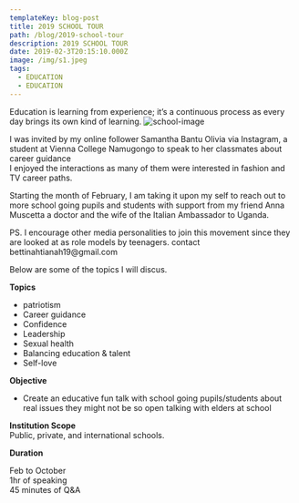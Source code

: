 ```yaml
---
templateKey: blog-post
title: 2019 SCHOOL TOUR
path: /blog/2019-school-tour
description: 2019 SCHOOL TOUR
date: 2019-02-3T20:15:10.000Z
image: /img/s1.jpeg
tags:
  - EDUCATION
  - EDUCATION
---
```

Education is learning from experience; it’s a continuous process as every day brings its own kind of learning.
![school-image](/img/s2.jpeg)
<p>
    I was invited by my online follower Samantha Bantu Olivia via Instagram, a student at Vienna College Namugongo to speak to her classmates about career guidance
<br>
    I enjoyed the interactions as many of them were interested in fashion and TV career paths.
</p>
<p>
    Starting the month of February, I am taking it upon my self to reach out to more school going pupils and students with support from my friend Anna Muscetta a doctor and the wife of the Italian Ambassador to Uganda.
</p>
<p>
    PS. I encourage other media personalities to join this movement since they are looked at as role models by teenagers. contact bettinahtianah19@gmail.com
</p>
</p>
    Below are some of the topics I will discus.
</p>
<p>
    <strong>Topics</strong>
</p>
<ul>
    <li>patriotism</li>
    <li>Career guidance</li>
    <li>Confidence</li>
    <li>Leadership</li>
    <li>Sexual health</li>
    <li>Balancing education & talent</li>
    <li>Self-love</li>
</ul>
<p>
    <strong>Objective</strong>
</p>
<ul>
    <li>
        Create an educative fun talk with school going pupils/students about real issues they might not be so open talking with elders at school
    </li>
</ul>
<p>
    <strong>Institution Scope </strong>
    <br>
    Public, private, and international schools.
</p>
<p>
    <strong>Duration</strong>
</p>
<p style="text-align:left">
    Feb to October
    <br>
    1hr of speaking 
    <br>
    45 minutes of Q&A
</p>
<p>
    <br>
</p>